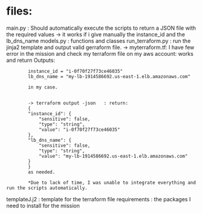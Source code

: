 # files: 

main.py : Should automatically execute the scripts to return a JSON file with the required values -> it works if i give manually the instance_id and the lb_dns_name
models.py : functions and classes
run_terraform.py : run the jinja2 template and output valid gerraform file. 
            -> myterraform.tf: I have few error in the mission and check my terraform file on my aws account: works and return 
            Outputs:

            instance_id = "i-0f70f27f73ce46035"
            lb_dns_name = "my-lb-1914586692.us-east-1.elb.amazonaws.com" 

            in my case. 


            -> terraform output -json   : return: 
            {
            "instance_id": {
                "sensitive": false,
                "type": "string",
                "value": "i-0f70f27f73ce46035"
            },
            "lb_dns_name": {
                "sensitive": false,
                "type": "string",
                "value": "my-lb-1914586692.us-east-1.elb.amazonaws.com"
            }
            }
            as needed. 
            
            *Due to lack of time, I was unable to integrate everything and run the scripts automatically. 
templateJ.j2 : template for the terraform file
requirements : the packages I need to install for the mission 
#
